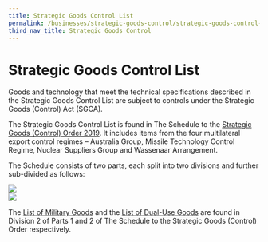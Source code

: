```yaml
---
title: Strategic Goods Control List
permalink: /businesses/strategic-goods-control/strategic-goods-control-list
third_nav_title: Strategic Goods Control
---
```


# Strategic Goods Control List

Goods and technology that meet the technical specifications described in the Strategic Goods Control List are subject to controls under the Strategic Goods (Control) Act (SGCA).

The Strategic Goods Control List is found in The Schedule to the  [Strategic Goods (Control) Order 2019](https://sso.agc.gov.sg/SL-Supp/S532-2019/Published/20190801?DocDate=20190801). It includes items from the four multilateral export control regimes – Australia Group, Missile Technology Control Regime, Nuclear Suppliers Group and Wassenaar Arrangement.

The Schedule consists of two parts, each split into two divisions and further sub-divided as follows:

![](https://www.customs.gov.sg/-/media/cus/files/business/strategic-goods-control/sgco-2019-overview.png)  
![](https://www.customs.gov.sg/-/media/cus/images/business/stg-gds-list.jpg)

The  [List of Military Goods](https://www.customs.gov.sg/businesses/strategic-goods-control/strategic-goods-control-list/list-of-millitary-goods) and the  [List of Dual-Use Goods](https://www.customs.gov.sg/businesses/strategic-goods-control/strategic-goods-control-list/list-of-dual-use-goods) are found in Division 2 of Parts 1 and 2 of The Schedule to the Strategic Goods (Control) Order respectively.
